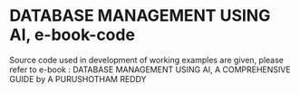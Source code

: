 # DATABASE MANAGEMENT USING AI, e-book-code
Source code used in development of working examples are given, please refer to e-book : DATABASE MANAGEMENT USING AI, A COMPREHENSIVE GUIDE by A PURUSHOTHAM REDDY

